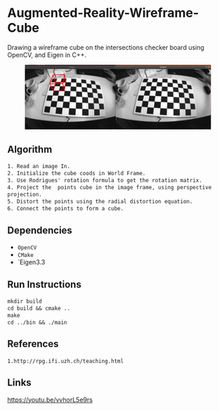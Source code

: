 # Augmented-Reality-Wireframe-Cube

Drawing a wireframe cube on the intersections checker board using OpenCV, and Eigen in C++.

<figure>
 <img src="./images/wireframe.png" width="480" alt="Combined Image" />
 <figcaption>
 <p></p> 
 </figcaption>
</figure>



## Algorithm
```
1. Read an image In.
2. Initialize the cube coods in World Frame.
3. Use Rodrigues' rotation formula to get the rotation matrix.
4. Project the  points cube in the image frame, using perspective projection.
5. Distort the points using the radial distortion equation.
6. Connect the points to form a cube.
```

## Dependencies

* `OpenCV `
* `CMake`
* `Eigen3.3

## Run Instructions
```
mkdir build
cd build && cmake ..
make 
cd ../bin && ./main
```


## References
```
1.http://rpg.ifi.uzh.ch/teaching.html
```

## Links
https://youtu.be/vvhorL5e9rs
